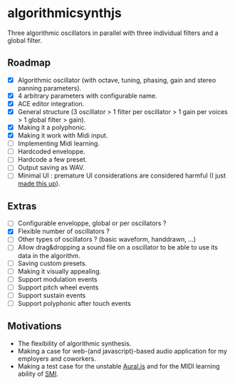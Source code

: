 algorithmicsynthjs
==================

Three algorithmic oscillators in parallel with three individual filters and a global filter.

## Roadmap

 - [x] Algorithmic oscillator (with octave, tuning, phasing, gain and stereo panning parameters).
 - [x] 4 arbitrary parameters with configurable name.
 - [x] ACE editor integration.
 - [x] General structure (3 oscillator > 1 filter per oscillator > 1 gain per voices > 1 global filter > gain).
 - [x] Making it a polyphonic.
 - [x] Making it work with Midi input.
 - [ ] Implementing Midi learning.
 - [ ] Hardcoded enveloppe.
 - [ ] Hardcode a few preset.
 - [ ] Output saving as WAV.
 - [ ] Minimal UI : premature UI considerations are considered harmful (I just [made this up](http://modelviewculture.com/pieces/the-making-of-myths)).

## Extras

 - [ ] Configurable enveloppe, global or per oscillators ?
 - [x] Flexible number of oscillators ?
 - [ ] Other types of oscillators ? (basic waveform, handdrawn, ...)
 - [ ] Allow drag&dropping a sound file on a oscillator to be able to use its data in the algorithm.
 - [ ] Saving custom presets.
 - [ ] Making it visually appealing.
 - [ ] Support modulation events
 - [ ] Support pitch wheel events
 - [ ] Support sustain events
 - [ ] Support polyphonic after touch events

## Motivations

 * The flexibility of algorithmic synthesis.
 * Making a case for web-(and javascript)-based audio application for my employers and coworkers.
 * Making a test case for the unstable [Aural.js](https://github.com/kchapelier/Aural.js) and for the MIDI learning ability of [SMI](https://github.com/kchapelier/SimpleMidiInput.js).